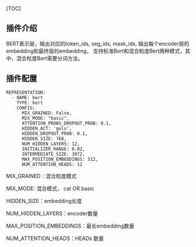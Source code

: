 [TOC]
## 插件介绍
BERT表示层，输出对应的token_ids, seg_ids, mask_ids, 输出每个encoder层的embedding和最终层的embedding， 支持标准Bert和混合粒度Bert两种模式，其中，混合粒度Bert需要分词方法。

## 插件配置
```
REPRESENTATION:
  - NAME: bert
    TYPE: bert
    CONFIG:
      MIX_GRAINED: False,
      MIX_MODE: "basic",
      ATTENTION_PROBS_DROPOUT_PROB: 0.1,
      HIDDEN_ACT: 'gelu',
      HIDDEN_DROPOUT_PROB: 0.1,
      HIDDEN_SIZE: 768,
      NUM_HIDDEN_LAYERS: 12,
      INITIALIZER_RANGE: 0.02,
      INTERMEDIATE_SIZE: 3072,
      MAX_POSITION_EMBEDDINGS: 512,
      NUM_ATTENTION_HEADS: 12
```

MIX_GRAINED：混合粒度模式

MIX_MODE: 混合模式， cat OR basic

HIDDEN_SIZE：embedding长度

NUM_HIDDEN_LAYERS：encoder数量

MAX_POSITION_EMBEDDINGS：最长embedding数量

NUM_ATTENTION_HEADS：HEADs 数量